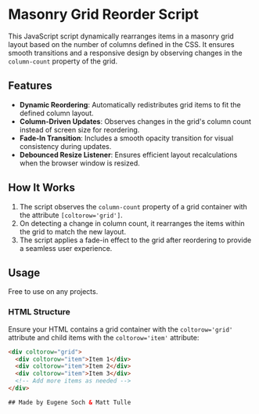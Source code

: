 # Masonry Grid Reorder Script

This JavaScript script dynamically rearranges items in a masonry grid layout based on the number of columns defined in the CSS. It ensures smooth transitions and a responsive design by observing changes in the `column-count` property of the grid.

## Features

- **Dynamic Reordering**: Automatically redistributes grid items to fit the defined column layout.
- **Column-Driven Updates**: Observes changes in the grid's column count instead of screen size for reordering.
- **Fade-In Transition**: Includes a smooth opacity transition for visual consistency during updates.
- **Debounced Resize Listener**: Ensures efficient layout recalculations when the browser window is resized.

## How It Works

1. The script observes the `column-count` property of a grid container with the attribute `[coltorow='grid']`.
2. On detecting a change in column count, it rearranges the items within the grid to match the new layout.
3. The script applies a fade-in effect to the grid after reordering to provide a seamless user experience.

## Usage

Free to use on any projects.

### HTML Structure
Ensure your HTML contains a grid container with the `coltorow='grid'` attribute and child items with the `coltorow='item'` attribute:
```html
<div coltorow="grid">
  <div coltorow="item">Item 1</div>
  <div coltorow="item">Item 2</div>
  <div coltorow="item">Item 3</div>
  <!-- Add more items as needed -->
</div>

## Made by Eugene Soch & Matt Tulle